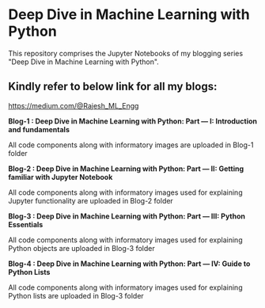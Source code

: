 # Deep Dive in Machine Learning with Python
This repository comprises the Jupyter Notebooks of my blogging series "Deep Dive in Machine Learning with Python".

## Kindly refer to below link for all my blogs:
https://medium.com/@Rajesh_ML_Engg

**Blog-1 : Deep Dive in Machine Learning with Python: Part — I: Introduction and fundamentals**

All code components along with informatory images are uploaded in Blog-1 folder


**Blog-2 : Deep Dive in Machine Learning with Python: Part — II: Getting familiar with Jupyter Notebook**

All code components along with informatory images used for explaining Jupyter functionality are uploaded in Blog-2 folder


**Blog-3 : Deep Dive in Machine Learning with Python: Part — III: Python Essentials**

All code components along with informatory images used for explaining Python objects are uploaded in Blog-3 folder


**Blog-4 : Deep Dive in Machine Learning with Python: Part — IV: Guide to Python Lists**

All code components along with informatory images used for explaining Python lists are uploaded in Blog-3 folder


